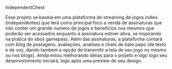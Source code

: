 
IndependentChest

Esse projeto se baseia em uma plataforma de streaming de jogos indies (independentes) que terá como principal foco a venda de assinaturas que irão conter um grande numero de jogos e beneficios nos mesmos que poderão ser acessados enquanto a assinatura estiver ativa, se inspirando na pratica do xbox gamepass.
Alem das assinaturas, a plataforma contará com blog de postagens, avaliações, analises e chats de bate papo (de texto e de voz, dando tambem a opção de transmitir a tela de seu jogo no mesmo ou nos blogs).
Ainda estou melhorando ideias para o projeto e logo logo seu desenvolvimento iniciará, logo após uma preview de seu design.


